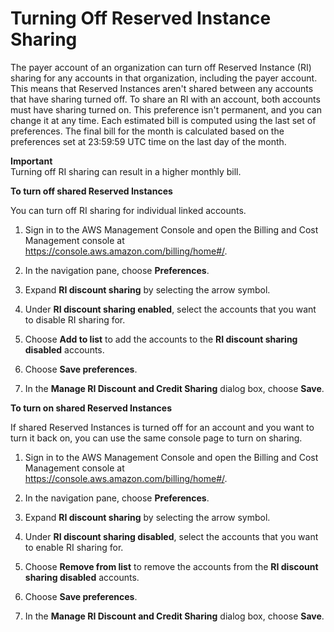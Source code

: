 # Turning Off Reserved Instance Sharing<a name="ri-turn-off"></a>

The payer account of an organization can turn off Reserved Instance \(RI\) sharing for any accounts in that organization, including the payer account\. This means that Reserved Instances aren't shared between any accounts that have sharing turned off\. To share an RI with an account, both accounts must have sharing turned on\. This preference isn't permanent, and you can change it at any time\. Each estimated bill is computed using the last set of preferences\. The final bill for the month is calculated based on the preferences set at 23:59:59 UTC time on the last day of the month\.

**Important**  
Turning off RI sharing can result in a higher monthly bill\.

**To turn off shared Reserved Instances**

You can turn off RI sharing for individual linked accounts\.

1. Sign in to the AWS Management Console and open the Billing and Cost Management console at [https://console\.aws\.amazon\.com/billing/home\#/](https://console.aws.amazon.com/billing/home)\.

1. In the navigation pane, choose **Preferences**\.

1. Expand **RI discount sharing** by selecting the arrow symbol\. 

1. Under **RI discount sharing enabled**, select the accounts that you want to disable RI sharing for\. 

1. Choose **Add to list** to add the accounts to the **RI discount sharing disabled** accounts\.

1. Choose **Save preferences**\.

1. In the **Manage RI Discount and Credit Sharing** dialog box, choose **Save**\.

**To turn on shared Reserved Instances**

If shared Reserved Instances is turned off for an account and you want to turn it back on, you can use the same console page to turn on sharing\.

1. Sign in to the AWS Management Console and open the Billing and Cost Management console at [https://console\.aws\.amazon\.com/billing/home\#/](https://console.aws.amazon.com/billing/home)\.

1. In the navigation pane, choose **Preferences**\.

1. Expand **RI discount sharing** by selecting the arrow symbol\. 

1. Under **RI discount sharing disabled**, select the accounts that you want to enable RI sharing for\. 

1. Choose **Remove from list** to remove the accounts from the **RI discount sharing disabled** accounts\.

1. Choose **Save preferences**\.

1. In the **Manage RI Discount and Credit Sharing** dialog box, choose **Save**\.